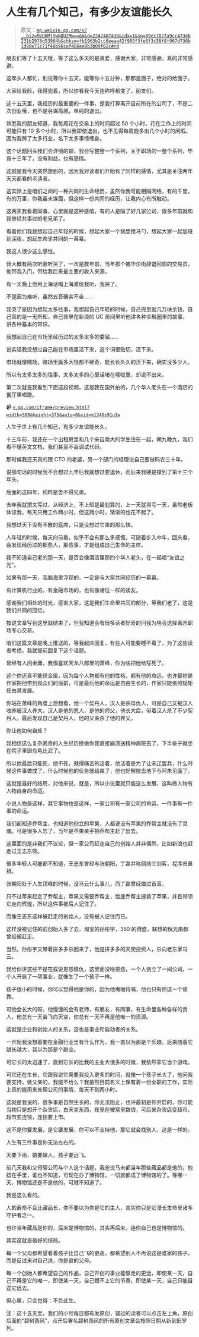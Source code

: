 # 人生有几个知己，有多少友谊能长久

> 原文：[`mp.weixin.qq.com/s?__biz=MzU0MjYwNDU2Mw==&mid=2247487438&idx=1&sn=89ec787fa9cc473eb231b2976d53904b&chksm=fb1963b2cc6eeaa42f905f3fe6f3c58f8f907d736b1d90e71c71f48b96cef486ee0b3b09f02c#rd`](http://mp.weixin.qq.com/s?__biz=MzU0MjYwNDU2Mw==&mid=2247487438&idx=1&sn=89ec787fa9cc473eb231b2976d53904b&chksm=fb1963b2cc6eeaa42f905f3fe6f3c58f8f907d736b1d90e71c71f48b96cef486ee0b3b09f02c#rd)

朋友们等了十五天哦，等了这么多天的是真爱，感谢大家，非常感谢，真的非常感谢。

这年头人都忙，别说等你十五天，能等你十五分钟，那都是面子，绝对的给面子。

大家给我脸，我得兜着，所以你看我今天连称呼都变了，朋友们。

这十五天里，我经历的最重要的一件事，是我打算离开目前所在的公司了，不是二次创业哦，也不是另谋高就，单纯的退出。

熟悉我的朋友知道，我每周花在交易上的时间超过 50 个小时，花在工作上的时间可能只有 10 多个小时，所以我即使退出，也不见得每周能多出几个小时的闲暇。因为我跨了太多行业，名下太多事情缠身。

这个话题回头我们会详细的聊，我会写整整一个系列，关于职场的一整个系列，毕竟十三年了，没有利益，也有感情。

这就是我今天突然想到的，因为我对读者们开始有了同样的感情，尤其是关注两年天天都看的老读者。

这实际上是咱们之间的一种共同的生命经历，虽然你我可能相隔网络，有的千里，有的万里，你我虽未谋面，但这样一份共同的经历，让我内心有所触动。

这两天我看着同事，心里就是这种感情，有的人是隔了好几家公司，很多年前就和我曾经共事过的老兄弟了。

看着他们我就想起自己年轻的时候，想起大家一个锅里搅马勺，想起大家一起加班到深夜，想起生命里共同的一幕幕。

我这人很少这么感性。

我大概有两次听歌听哭了，一次是数年前，当年那个被华尔街辞退回国的交易员，他带我入门，带给我后来最主要的收入来源。

有一天晚上他用上海话唱上海滩给我听，我哭了。

不是因为难听，虽然五音确实不全......

我哭了是因为想起太多往事，我想起自己年轻的时候，自己兜里就几万块余钱，自己真的是一无所知，自己夜里在新浪的 UC 房间里听他讲各种金融圈里的故事，讲各种基本的常识。

我想起自己在市场里经历过的太多太多的委屈......

说实话我没想过自己能在市场里活下来，这个词很贴切，活下来。

市场就像赌场，赌场里赢多大钱都不稀奇，能长长久久的活下来，确实没多少人。

所以有太多太多的往事，太多太多的心里话堵在喉咙里，却说不出来。

第二次就是我看到下面这段视频，这是我在国外拍的，几个华人老头在一个酒店的餐厅里唱歌。

📹 [`v.qq.com/iframe/preview.html?width=500&height=375&auto=0&vid=m1346s91u1w`](https://v.qq.com/iframe/preview.html?width=500&height=375&auto=0&vid=m1346s91u1w)

人生于世上有几个知己，有多少友谊能长久。

十三年前，我还在一个出租房里和几个来自南大的学生住在一起，朝九晚九，我们看不懂英文文档，我们甚至不会调试代码。

那时候我还天真的跟 CTO 的老婆，另一个部门的经理说自己要做码农三十年。

说那句话的时候我不会想过九年后我就想过要退休，而后来我硬是撑到了第十三个年头。

后面的这四年，纯粹是舍不得兄弟。

去年我就撰文写过，从经济上，不上班是最划算的，上一天就得亏一天，虽然老板体谅我，每天只用工作两小时，但这两小时，渐渐的也花不起了。

我想过天下没有不散的筵席，只是没想过它来的那么快。

人年轻的时候，每天向前看，似乎不会有那么多感慨，可随着步入中年，回头看，会发现经历过的那些人，那些事，才是组成自己生命的主体。

我不知道自己老的那一天，是否会像酒店里那四个华人老头，在一起唱“友谊之光”。

如果有那一天，我脑海里浮现的，一定是与大家共同经历的一幕幕。

有计算机行业的，有金融市场的，也有像诸位一样的读友。

感谢我们相处的时光，感谢大家，这是我们生命里共同的部分，等我们老了，这是我们共同的回忆。

按说文章写到这里就结束了，但我知道会有很多读者好奇的问我为啥会选择离开职场专心交易。

咱们这篇文章是晚上推送的，等我起床回复，有些人可能要睡不着了，为了这些读者考虑，我就提前回复下这个话题。

曾经有人问金庸，我很喜欢天龙八部里的萧峰，你为啥把他给写死了。

这个你还真不能怪金庸，因为每个人物都有他的性格，都有他的命运，也许最初是作家把他带到观众们的面前，可是最后他的命运是自由生长的，作家只能依照规矩任由其发展。

你站在萧峰的角度上想想看，他一个契丹人，汉人是杀母仇人，可是自己又被汉人收养被汉人养大，汉人是他的恩人，是他的师父，他长大后，带着汉人杀了不少契丹人，最后发现自己是契丹人，他的父亲杀了他的养父。

你让他如何自处？

我相信这么复杂离奇的人生经历换做你我直接崩溃送精神病院去了，下半辈子就坐在院子里跟乌龟比武了。

所以他最后只能死，他不死，就得痛苦的活着，他活着是为了让宋辽罢兵，什么时候这件事做成了，什么时候他的任务就结束了，他也好解脱去地下与阿朱见面了。

这就是最好的结局，对他来说，就是，所以小说里就只能这么发展，这叫做人物有人物自身的命运。

小说人物是这样，其它事物也是这样，一家公司有一家公司的命运，一件事有一件事的命运。

我们都知道乔帮主，也知道他创立的苹果，人都说没有苹果的乔帮主就没有了灵魂。可是很多人忘了，当年是苹果亲手把乔帮主赶了出去。

这里面的是非我们不议论，但一家公司赶走自己的创始人并非偶然，比如新浪也赶走过王志东呀。

很多年轻人可能都不知道，王志东曾经与张朝阳，丁磊并称网络三剑客，程序员鼻祖。

张朝阳处于人生顶峰的时候，没马云什么事儿，而丁磊曾经做过首富。

只不过苹果赶走了乔帮主，苹果又需要乔帮主，恰逢乔帮主拯救了苹果，并且带领它走向辉煌，所以这件事被后人记住了。

而像王志东这样被赶走的创始人，没有被人记住而已。

这样没被记住的前创始人多了去，淘宝的孙彤宇，360 的傅盛，联想的倪光南都曾经被赶走。

当然，孙彤宇又带着拼多多杀回来了，他是拼多多的天使投资人，杀向老东家马云。

我给你讲这些不是在叙说恩怨情仇，这里面没啥恩怨，一个人创立了一间公司，一个人开启了一项事业，就像生了一个孩子一样。

孩子很小的时候，你可以觉得他是你的，因为他嗷嗷待哺，他也只有你这一个倚靠。

可他会长大的呀，他慢慢的会有老师，有朋友，有同事，有生命里各种各样的贵人，他总有一天会飞向天空，你总有一天不再是他唯一的资源。

这就是企业和创始人的关系，这也是事业和启动者的关系。

一开始我没想着要在金融行业里有什么作为，我一直以为那是个乐趣，后来随着它越长越大，我以为那是个副业。

可它长的太迅速了，直到它长的比我的主业大很多的时候，我依然拿它当个游戏。

可它还在生长，它跟我说它需要我投入更多的时间，就像一个孩子长大了，他问我要支持，做父亲的，我能不给么？我虽然目前名义上保有着一份全职的工作，实际上真的能用来处理公司的事情，每天不到两小时。

这就是我说的，很多事是自然生长的，你无法阻止，也许最初是你开启的，你可能当初只是想开个杂货店，白天卖东西，夜里在被窝里数钱，可后来杂货店变超市，超市变连锁，连锁要上市。

这不是你要发展，是它要发展，你可以不支持他，那它就会找别人，这是一样的。

人生有三件事是你无法左右的。

天要下雨，娘要嫁人，孩子要远飞。

前几天我和父母聊公司与个人这个话题，我爸说马未都当年那些藏品都是他的，他捂在手里，谁也不知道，可现在办了博物馆，一切就都成了博物馆的了。等哪一天，博物馆还是不是他的，可就不知道了。

我是这么看的。

人的寿命不会比藏品长，你不要以为你是它的主人，其实你只是它漫长生命里诸多守护者之一。

也许当年藏品是你的，后来是博物馆的，其实再后来，连你自己也是博物馆的。

其实这就是最好的结局。

每一个父母都希望看着孩子比自己飞的更高，都希望别人不再说这是谁家的孩子，而是反过来对自己说，你是谁的父母。

每一个创始人都希望自己的作品，自己开创的事业能够走的更远，即使某一天，自己不再是它的唯一，即使某一天，自己跟不上它的节奏，即使某一天，自己只能目送它远去。

但心里，只会觉得：不负此生。

注：这十五天里，我们的小号每日都有发原创，错过的读者可以点击左上角，原创后面的“碧树西风”，点开后署名碧树西风的所有原创文章会按照日期从新到旧罗列。